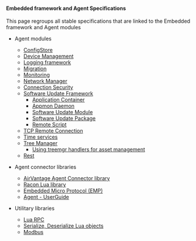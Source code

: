 ####  Embedded framework and Agent Specifications

This page regroups all stable specifications that are linked to the Embedded framework and Agent modules

- Agent modules
    - [ConfigStore](agent/ConfigStore.html)
    - [Device Management](agent/Device_Management.html)
    - [Logging framework](agent/Logging_framework.html)
    - [Migration](agent/Migration.html)
    - [Monitoring](agent/Monitoring.html)
    - [Network Manager](agent/Network_Manager.html)
    - [Connection Security](agent/security.html)
    - [Software Update Framework](agent/Software_Update_Framework.html)
        - [Application Container](agent/Application_Container.html)
        - [Appmon Daemon](agent/Appmon_Daemon.html)
        - [Software Update Module](agent/Software_Update_Module.html)
        - [Software Update Package](agent/Software_Update_Package.html)
        - [Remote Script](agent/Remote_Script.html)
    - [TCP Remote Connection](agent/TCP_Remote_Connection.html)
    - [Time services](agent/Time_services.html)
    - [Tree Manager](agent/Tree_Manager.html)
        - [Using treemgr handlers for asset management](agent/Using_treemgr_handlers_for_asset_management.html)
    - [Rest](agent/Rest.html)

- Agent connector libraries
    - [AirVantage Agent Connector library](agent_connector_libraries/Agent_Connector_Library.html)
    - [Racon Lua library](agent_connector_libraries/Racon_Lua_library.html)
    - [Embedded Micro Protocol (EMP)](agent_connector_libraries/Embedded_Micro_Protocol_EMP.html)
    - [Agent - UserGuide](agent_connector_libraries/Agent_UserGuide.html)

- Utilitary libraries
    - [Lua RPC](utilitary_libraries/Lua_RPC.html)
    - [Serialize, Deserialize Lua objects](utilitary_libraries/Serialize_Deserialize_Lua_objects.html)
    - [Modbus](utilitary_libraries/Modbus.html)


